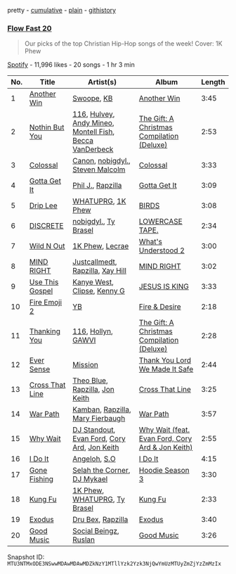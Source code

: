 pretty - [cumulative](/playlists/cumulative/37i9dQZF1DX1oi05c4FbIo.md) - [plain](/playlists/plain/37i9dQZF1DX1oi05c4FbIo) - [githistory](https://github.githistory.xyz/mackorone/spotify-playlist-archive/blob/main/playlists/plain/37i9dQZF1DX1oi05c4FbIo)

### [Flow Fast 20](https://open.spotify.com/playlist/37i9dQZF1DX1oi05c4FbIo)

> Our picks of the top Christian Hip\-Hop songs of the week!  Cover: 1K Phew

[Spotify](https://open.spotify.com/user/spotify) - 11,996 likes - 20 songs - 1 hr 3 min

| No. | Title | Artist(s) | Album | Length |
|---|---|---|---|---|
| 1 | [Another Win](https://open.spotify.com/track/7sLlmRNA9DoY4Ijrl6jbzY) | [Swoope](https://open.spotify.com/artist/78ZdtwvDD5zTElro6EGkcU), [KB](https://open.spotify.com/artist/77IKXFvO7SpWrq8hflrUXc) | [Another Win](https://open.spotify.com/album/7veYjJEJdSVMaxU9NBIObU) | 3:45 |
| 2 | [Nothin But You](https://open.spotify.com/track/4q0jXbB0IPNYl4NndidNMa) | [116](https://open.spotify.com/artist/7tTsvTUJ7lXBezazP5jU72), [Hulvey](https://open.spotify.com/artist/3zSrc5vUlUxyDdS0KrxFJO), [Andy Mineo](https://open.spotify.com/artist/1TMrnxBwZfmfRxsGzkNIHw), [Montell Fish](https://open.spotify.com/artist/5nvWOyAkfNgVLKESq4fOj2), [Becca VanDerbeck](https://open.spotify.com/artist/2VNtrixP67qJG8d8smmPrF) | [The Gift: A Christmas Compilation \(Deluxe\)](https://open.spotify.com/album/53qJzkj6BWxIq4CBDubgyq) | 2:53 |
| 3 | [Colossal](https://open.spotify.com/track/5VX0UVedYfov7Ndr0B1xzr) | [Canon](https://open.spotify.com/artist/1dIjbaW9JTTQQ7ufrQnGsq), [nobigdyl.](https://open.spotify.com/artist/2d8NsBa8O4C6bgQatFP5V4), [Steven Malcolm](https://open.spotify.com/artist/5yqWHaDl8ZrYgeKANLyIv8) | [Colossal](https://open.spotify.com/album/4WLAIRXieHXFrQZwt60tlY) | 3:33 |
| 4 | [Gotta Get It](https://open.spotify.com/track/3H53eyZ1GfDQjPGdvhUcDU) | [Phil J.](https://open.spotify.com/artist/5D2KHBBywjO32ifLVWSci9), [Rapzilla](https://open.spotify.com/artist/2fWSzxY0pvctdhX3Vk2Fav) | [Gotta Get It](https://open.spotify.com/album/06aBRjEwSNYXxwJRx42vgJ) | 3:09 |
| 5 | [Drip Lee](https://open.spotify.com/track/0CO131hqaX9LVcUDROkaZ0) | [WHATUPRG](https://open.spotify.com/artist/6YgYm3f9ifsz4OwQt8jql7), [1K Phew](https://open.spotify.com/artist/6CQGrt3AJ2gx5oMSR0mwbl) | [BIRDS](https://open.spotify.com/album/5XrOSKh3JxXCQQzxw5r9ag) | 3:08 |
| 6 | [DISCRETE](https://open.spotify.com/track/0X0eGueEdUtpd9yEb23yF1) | [nobigdyl.](https://open.spotify.com/artist/2d8NsBa8O4C6bgQatFP5V4), [Ty Brasel](https://open.spotify.com/artist/419NjKezGEJOVPtiymCp2p) | [LOWERCASE TAPE.](https://open.spotify.com/album/4r8c1dnHiTKnZSgzx9ae9L) | 2:34 |
| 7 | [Wild N Out](https://open.spotify.com/track/5Z89b88s7akDz9q1fWSdjx) | [1K Phew](https://open.spotify.com/artist/6CQGrt3AJ2gx5oMSR0mwbl), [Lecrae](https://open.spotify.com/artist/1CFCsEqKrCyvAFKOATQHiW) | [What's Understood 2](https://open.spotify.com/album/4Z5vOKP0H95Ltnydz9O7BJ) | 3:00 |
| 8 | [MIND RIGHT](https://open.spotify.com/track/12KS8t4lAxjSu1XJnk8SAo) | [Justcallmedt](https://open.spotify.com/artist/7EHTupr4wX3dZxNZTMS83R), [Rapzilla](https://open.spotify.com/artist/2fWSzxY0pvctdhX3Vk2Fav), [Xay Hill](https://open.spotify.com/artist/6e7kIHb5oTfOJY5IzLyzR6) | [MIND RIGHT](https://open.spotify.com/album/7fcUn0v6pDJKwqZ71epxn0) | 3:02 |
| 9 | [Use This Gospel](https://open.spotify.com/track/0oPOuDmmkVp3h6puekhs6P) | [Kanye West](https://open.spotify.com/artist/5K4W6rqBFWDnAN6FQUkS6x), [Clipse](https://open.spotify.com/artist/2J257euzcjnDLipsyJH3F2), [Kenny G](https://open.spotify.com/artist/6I3M904Y9IwgDjrQ9pANiB) | [JESUS IS KING](https://open.spotify.com/album/0FgZKfoU2Br5sHOfvZKTI9) | 3:33 |
| 10 | [Fire Emoji 2](https://open.spotify.com/track/59S3W8k76bj0cBoaBqkDRe) | [YB](https://open.spotify.com/artist/3CltJZLndpJKtpUyRVBB1k) | [Fire & Desire](https://open.spotify.com/album/1BUSYNX6hgV1MGzMYLHbzY) | 2:18 |
| 11 | [Thanking You](https://open.spotify.com/track/3VeqEDyTjsvYTxElff8785) | [116](https://open.spotify.com/artist/7tTsvTUJ7lXBezazP5jU72), [Hollyn](https://open.spotify.com/artist/2E6Nnh7AAOVajEHHRDALav), [GAWVI](https://open.spotify.com/artist/0oPd8f0W82Tgrazx2PYNab) | [The Gift: A Christmas Compilation \(Deluxe\)](https://open.spotify.com/album/53qJzkj6BWxIq4CBDubgyq) | 2:28 |
| 12 | [Ever Sense](https://open.spotify.com/track/1ARE52N7Z1mfN4h9EzLlzs) | [Mission](https://open.spotify.com/artist/02gxa3HE5O0zBKRjeDh6Ba) | [Thank You Lord We Made It Safe](https://open.spotify.com/album/792JsnT6iwyqHfSLWSjm0V) | 2:44 |
| 13 | [Cross That Line](https://open.spotify.com/track/5Z4ecx49Y9hMBCRtkOKjtR) | [Theo Blue](https://open.spotify.com/artist/28XcCEyARxg2xDHcudboB6), [Rapzilla](https://open.spotify.com/artist/2fWSzxY0pvctdhX3Vk2Fav), [Jon Keith](https://open.spotify.com/artist/0PUc1lwaZpPJaMr0v4Gdvo) | [Cross That Line](https://open.spotify.com/album/5pdJeHtjSDD6AOd7VXTl4H) | 3:25 |
| 14 | [War Path](https://open.spotify.com/track/1p7lHKRuMs9rma05J3evxN) | [Kamban](https://open.spotify.com/artist/0mBDRW65svvamuKzjyB5uP), [Rapzilla](https://open.spotify.com/artist/2fWSzxY0pvctdhX3Vk2Fav), [Mary Fierbaugh](https://open.spotify.com/artist/5Itvn3WQqJuTU1uiRAFXH1) | [War Path](https://open.spotify.com/album/2blVEAJZdXGNEuOtjPUIEF) | 3:57 |
| 15 | [Why Wait](https://open.spotify.com/track/7BjuNnKN6RMXUnBvg3tXad) | [DJ Standout](https://open.spotify.com/artist/35um9meDgibDbg8KqvB77F), [Evan Ford](https://open.spotify.com/artist/4eoZNWAcavDmUTQIoiPpyk), [Cory Ard](https://open.spotify.com/artist/0qFRHDlLguiugbuuCInOCb), [Jon Keith](https://open.spotify.com/artist/0PUc1lwaZpPJaMr0v4Gdvo) | [Why Wait \(feat\. Evan Ford, Cory Ard & Jon Keith\)](https://open.spotify.com/album/2IU9zfXKHhwgrORUWrRRzq) | 2:55 |
| 16 | [I Do It](https://open.spotify.com/track/5F9Dl7OW3NWFRzPl06cDep) | [Angeloh](https://open.spotify.com/artist/16b0fWgIHXMM87ZaHe4ERg), [S.O](https://open.spotify.com/artist/21BXvwRCk6MH2uCdVlaGfk) | [I Do It](https://open.spotify.com/album/1UKedPojA5Vd8T2ccwcSni) | 4:15 |
| 17 | [Gone Fishing](https://open.spotify.com/track/36Y8rkkAPRc5BGgWdelqbp) | [Selah the Corner](https://open.spotify.com/artist/5RGpSLDa24rgCKsKIiGuwn), [DJ Mykael](https://open.spotify.com/artist/5KJ7k0YY40Izez8HvhhAcA) | [Hoodie Season 3](https://open.spotify.com/album/6JDAps9kF9VGhCECNQySg3) | 3:30 |
| 18 | [Kung Fu](https://open.spotify.com/track/5nD0Po382MQJjhgYz34k9o) | [1K Phew](https://open.spotify.com/artist/6CQGrt3AJ2gx5oMSR0mwbl), [WHATUPRG](https://open.spotify.com/artist/6YgYm3f9ifsz4OwQt8jql7), [Ty Brasel](https://open.spotify.com/artist/419NjKezGEJOVPtiymCp2p) | [Kung Fu](https://open.spotify.com/album/6hd0XyjhGYziEqgfLuPe3D) | 2:33 |
| 19 | [Exodus](https://open.spotify.com/track/0d5uTShxfY2Vtbo1E65hye) | [Dru Bex](https://open.spotify.com/artist/11hR4oPRwSDzaUMTPzYuoe), [Rapzilla](https://open.spotify.com/artist/2fWSzxY0pvctdhX3Vk2Fav) | [Exodus](https://open.spotify.com/album/6RpS0EzKfqLLAFXuug93i6) | 3:40 |
| 20 | [Good Music](https://open.spotify.com/track/7irEwIhYYrEGbuojJI7Z6V) | [Social Beingz](https://open.spotify.com/artist/3aSQD85ZoTrSgzz17gWkK0), [Ruslan](https://open.spotify.com/artist/2GEXrCflKZ5S5ZHBM4LNcV) | [Good Music](https://open.spotify.com/album/7oAk8nFkCzivbIH8rprEAm) | 3:26 |

Snapshot ID: `MTU3NTMxODE3NSwwMDAwMDAwMDZkNzY1MTllYzk2Yzk3NjQwYmUzMTUyZmZjYzZmMzIx`
